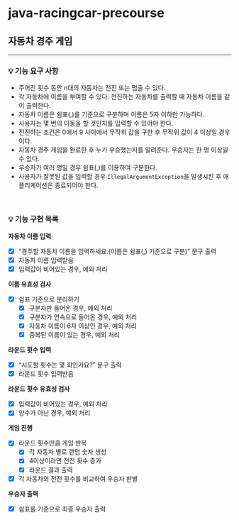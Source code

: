 # java-racingcar-precourse

## 자동차 경주 게임

---

### 💡 기능 요구 사항

- 주어진 횟수 동안 n대의 자동차는 전진 또는 멈출 수 있다.
- 각 자동차에 이름을 부여할 수 있다. 전진하는 자동차를 출력할 때 자동차 이름을 같이 출력한다.
- 자동차 이름은 쉼표(,)를 기준으로 구분하며 이름은 5자 이하만 가능하다.
- 사용자는 몇 번의 이동을 할 것인지를 입력할 수 있어야 한다.
- 전진하는 조건은 0에서 9 사이에서 무작위 값을 구한 후 무작위 값이 4 이상일 경우이다.
- 자동차 경주 게임을 완료한 후 누가 우승했는지를 알려준다. 우승자는 한 명 이상일 수 있다.
- 우승자가 여러 명일 경우 쉼표(,)를 이용하여 구분한다.
- 사용자가 잘못된 값을 입력할 경우 `IllegalArgumentException`을 발생시킨 후 애플리케이션은 종료되어야 한다.

<br>

### 💡 기능 구현 목록

**자동차 이름 입력**

- [x]  “경주할 자동차 이름을 입력하세요.(이름은 쉼표(,) 기준으로 구분)” 문구 출력
- [x]  자동차 이름 입력받음
- [x]  입력값이 비어있는 경우, 예외 처리

**이름 유효성 검사**

- [x]  쉼표 기준으로 분리하기
   - [x]  구분자만 들어온 경우, 예외 처리
   - [x]  구분자가 연속으로 들어온 경우, 예외 처리
   - [x]  자동차 이름이 6자 이상인 경우, 예외 처리
   - [x]  중복된 이름이 있는 경우, 예외 처리

**라운드 횟수 입력**

- [x]  “시도할 횟수는 몇 회인가요?” 문구 출력
- [x]  라운드 횟수 입력받음

**라운드 횟수 유효성 검사**

- [x]  입력값이 비어있는 경우, 예외 처리
- [x]  양수가 아닌 경우, 예외 처리

**게임 진행**

- [x]  라운드 횟수만큼 게임 반복
   - [x]  각 자동차 별로 랜덤 숫자 생성
   - [x]  4이상이라면 전진 횟수 증가
   - [x]  라운드 결과 출력
- [x]  각 자동차의 전진 횟수를 비교하여 우승자 판별

**우승자 출력**

- [x]  쉼표를 기준으로 최종 우승자 출력